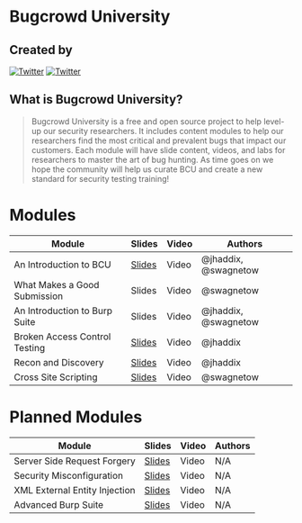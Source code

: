 # Bugcrowd University

## Created by
[![Twitter](https://img.shields.io/badge/twitter-@jhaddix-blue.svg)](https://twitter.com/jhaddix)
[![Twitter](https://img.shields.io/badge/twitter-@swagnetow-blue.svg)](https://twitter.com/swagnetow)

## What is Bugcrowd University?
> Bugcrowd University is a free and open source project to help level-up our security researchers. It includes content modules to help our researchers find the most critical and prevalent bugs that impact our customers. Each module will have slide content, videos, and labs for researchers to master the art of bug hunting. As time goes on we hope the community will help us curate BCU and create a new standard for security testing training!

# Modules

|Module|Slides|Video|Authors|
|------|--------|-----------|---------|
|An Introduction to BCU|[Slides](https://github.com/bugcrowd/bugcrowd_university/blob/master/Introduction/BCU%20Introduction.pdf)|Video|@jhaddix, @swagnetow||
|What Makes a Good Submission|Slides|Video|@swagnetow||
|An Introduction to Burp Suite|Slides|Video|@jhaddix, @swagnetow||
|Broken Access Control Testing|[Slides](https://github.com/bugcrowd/bugcrowd_university/blob/master/access_control_testing/Authorization%20and%20Access.pdf)|Video|@jhaddix||
|Recon and Discovery|[Slides]()|Video|@jhaddix||
|Cross Site Scripting|[Slides]()|Video|@swagnetow||

# Planned Modules

|Module|Slides|Video|Authors|
|------|--------|-----------|---------|
|Server Side Request Forgery|[Slides]()|Video|N/A||
|Security Misconfiguration|[Slides]()|Video|N/A||
|XML External Entity Injection|[Slides]()|Video|N/A||
|Advanced Burp Suite|[Slides]()|Video|N/A||
